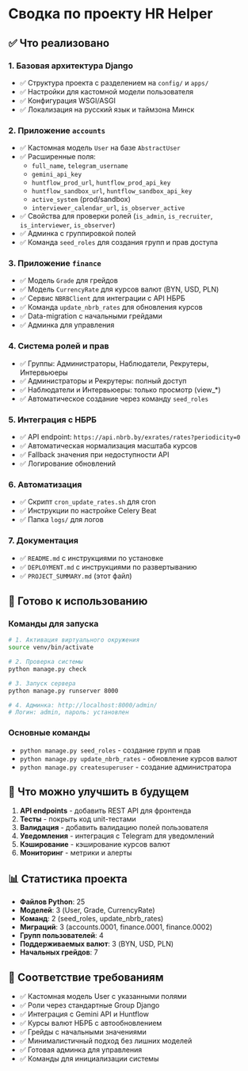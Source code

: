 # Сводка по проекту HR Helper

## ✅ Что реализовано

### 1. Базовая архитектура Django
- ✅ Структура проекта с разделением на `config/` и `apps/`
- ✅ Настройки для кастомной модели пользователя
- ✅ Конфигурация WSGI/ASGI
- ✅ Локализация на русский язык и таймзона Минск

### 2. Приложение `accounts`
- ✅ Кастомная модель `User` на базе `AbstractUser`
- ✅ Расширенные поля:
  - `full_name`, `telegram_username`
  - `gemini_api_key`
  - `huntflow_prod_url`, `huntflow_prod_api_key`
  - `huntflow_sandbox_url`, `huntflow_sandbox_api_key`
  - `active_system` (prod/sandbox)
  - `interviewer_calendar_url`, `is_observer_active`
- ✅ Свойства для проверки ролей (`is_admin`, `is_recruiter`, `is_interviewer`, `is_observer`)
- ✅ Админка с группировкой полей
- ✅ Команда `seed_roles` для создания групп и прав доступа

### 3. Приложение `finance`
- ✅ Модель `Grade` для грейдов
- ✅ Модель `CurrencyRate` для курсов валют (BYN, USD, PLN)
- ✅ Сервис `NBRBClient` для интеграции с API НБРБ
- ✅ Команда `update_nbrb_rates` для обновления курсов
- ✅ Data-migration с начальными грейдами
- ✅ Админка для управления

### 4. Система ролей и прав
- ✅ Группы: Администраторы, Наблюдатели, Рекрутеры, Интервьюеры
- ✅ Администраторы и Рекрутеры: полный доступ
- ✅ Наблюдатели и Интервьюеры: только просмотр (view_*)
- ✅ Автоматическое создание через команду `seed_roles`

### 5. Интеграция с НБРБ
- ✅ API endpoint: `https://api.nbrb.by/exrates/rates?periodicity=0`
- ✅ Автоматическая нормализация масштаба курсов
- ✅ Fallback значения при недоступности API
- ✅ Логирование обновлений

### 6. Автоматизация
- ✅ Скрипт `cron_update_rates.sh` для cron
- ✅ Инструкции по настройке Celery Beat
- ✅ Папка `logs/` для логов

### 7. Документация
- ✅ `README.md` с инструкциями по установке
- ✅ `DEPLOYMENT.md` с инструкциями по развертыванию
- ✅ `PROJECT_SUMMARY.md` (этот файл)

## 🚀 Готово к использованию

### Команды для запуска
```bash
# 1. Активация виртуального окружения
source venv/bin/activate

# 2. Проверка системы
python manage.py check

# 3. Запуск сервера
python manage.py runserver 8000

# 4. Админка: http://localhost:8000/admin/
# Логин: admin, пароль: установлен
```

### Основные команды
- `python manage.py seed_roles` - создание групп и прав
- `python manage.py update_nbrb_rates` - обновление курсов валют
- `python manage.py createsuperuser` - создание администратора

## 🔧 Что можно улучшить в будущем

1. **API endpoints** - добавить REST API для фронтенда
2. **Тесты** - покрыть код unit-тестами
3. **Валидация** - добавить валидацию полей пользователя
4. **Уведомления** - интеграция с Telegram для уведомлений
5. **Кэширование** - кэширование курсов валют
6. **Мониторинг** - метрики и алерты

## 📊 Статистика проекта

- **Файлов Python**: 25
- **Моделей**: 3 (User, Grade, CurrencyRate)
- **Команд**: 2 (seed_roles, update_nbrb_rates)
- **Миграций**: 3 (accounts.0001, finance.0001, finance.0002)
- **Групп пользователей**: 4
- **Поддерживаемых валют**: 3 (BYN, USD, PLN)
- **Начальных грейдов**: 7

## 🎯 Соответствие требованиям

- ✅ Кастомная модель User с указанными полями
- ✅ Роли через стандартные Group Django
- ✅ Интеграция с Gemini API и Huntflow
- ✅ Курсы валют НБРБ с автообновлением
- ✅ Грейды с начальными значениями
- ✅ Минималистичный подход без лишних моделей
- ✅ Готовая админка для управления
- ✅ Команды для инициализации системы
